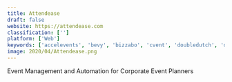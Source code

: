 ```yaml
---
title: Attendease
draft: false 
website: https://attendease.com
classification: ['']
platform: ['Web']
keywords: ['accelevents', 'bevy', 'bizzabo', 'cvent', 'doubledutch', 'dryfta', 'event_management_cloud_from_eventbank', 'event_management_technology', 'eventmobi', 'eventbrite', 'eventdex', 'eventzilla', 'odoo_events', 'thundertix', 'ticket_tailor', 'townscript', 'vendini', 'volunteerlocal', 'zoho_backstage', 'eply', 'idloom-events', 'rsvpbook']
image: 2020/04/Attendease.png
---
```

Event Management and Automation for Corporate Event Planners
